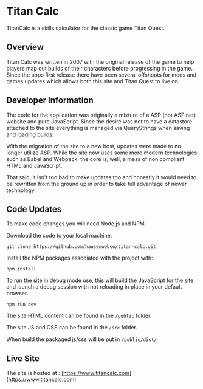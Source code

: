 # Titan Calc

TitanCalc is a skills calculator for the classic game Titan Quest.

## Overview

Titan Calc was written in 2007 with the original release of the game to help players map out builds of their characters before progressing in the game.  Since the apps first release there have been several offshoots for mods and games updates which allows both this site and Titan Quest to live on.

## Developer Information

The code for the application was originally a mixture of a ASP (not ASP.net) website and pure JavaScript.  Since the desire was not to have a datastore attached to the site everything is managed via QueryStrings when saving and loading builds.

With the migration of the site to a new host, updates were made to no longer utilize ASP. While the site now uses some more modern technologies such as Babel and Webpack, the core is, well, a mess of non compliant HTML and JavaScript.

That said, it isn't too bad to make updates too and honestly it would need to be rewritten from the ground up in order to take full advantage of newer technology.

## Code Updates

To make code changes you will need Node.js and NPM.

Download the code to your local machine.

```git clone https://github.com/hansenwebco/titan-calc.git```

Install the NPM packages associated with the project with:

```npm install```

To run the site in debug mode use, this will build the JavaScript for the site and launch a debug session with hot reloading in place in your default browser.

```npm run dev```

The site HTML content can be found in the ```/public``` folder.

The site JS and CSS can be found in the ```/src``` folder.

When build the packaged js/css will be put in ```/public/dist/```

## Live Site

The site is hosted at : [https://www.titancalc.com](https://www.titancalc.com)